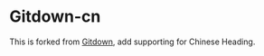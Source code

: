 # Gitdown-cn

This is forked from [Gitdown](https://github.com/gajus/gitdown), add supporting for Chinese Heading.
